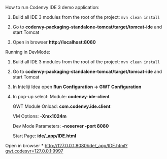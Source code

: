 How to run Codenvy IDE 3 demo application:

1) Build all IDE 3 modules from the root of the project:
```mvn clean install```

2) Go to **codenvy-packaging-standalone-tomcat/target/tomcat-ide** and start Tomcat

3) Open in browser **http://localhost:8080**

Running in DevMode:

1) Build all IDE 3 modules from the root of the project:
```mvn clean install```

2) Go to **codenvy-packaging-standalone-tomcat/target/tomcat-ide** and start Tomcat

3) In Inteliji Idea open **Run Configuration -> GWT Configuration**
4) In pop-up select:
      Module: **codenvy-ide-client**
      
      GWT Module Onload: **com.codenvy.ide.client**
      
      VM Options: **-Xmx1024m**
      
      Dev Mode Parameters:  **-noserver -port 8080**
      
      Start Page: **ide/_app/IDE.html**

Open in browser * http://127.0.0.1:8080/ide/_app/IDE.html?gwt.codesvr=127.0.0.1:9997
